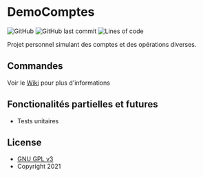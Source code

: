 # DemoComptes
![GitHub](https://img.shields.io/github/license/Dalto1/DemoComptes)
![GitHub last commit](https://img.shields.io/github/last-commit/Dalto1/DemoComptes)
![Lines of code](https://img.shields.io/tokei/lines/github/Dalto1/DemoComptes)

Projet personnel simulant des comptes et des opérations diverses.

## Commandes
Voir le [Wiki](../../wiki/Accueil) pour plus d'informations

## Fonctionalités partielles et futures
* Tests unitaires

## License

* [GNU GPL v3](http://www.gnu.org/licenses/gpl.html)
* Copyright 2021
